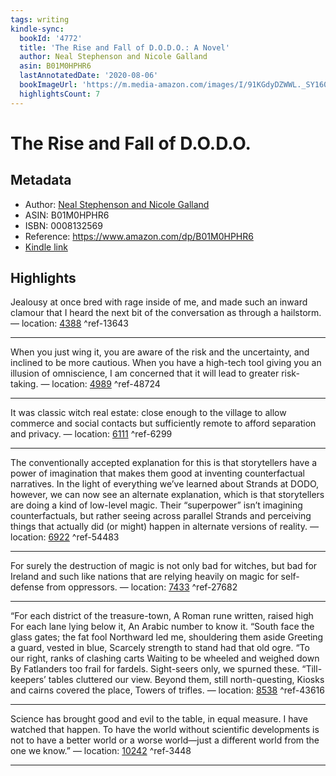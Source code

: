 ```yaml
---
tags: writing
kindle-sync:
  bookId: '4772'
  title: 'The Rise and Fall of D.O.D.O.: A Novel'
  author: Neal Stephenson and Nicole Galland
  asin: B01M0HPHR6
  lastAnnotatedDate: '2020-08-06'
  bookImageUrl: 'https://m.media-amazon.com/images/I/91KGdyDZWWL._SY160.jpg'
  highlightsCount: 7
---
```

# The Rise and Fall of D.O.D.O.
## Metadata
* Author: [Neal Stephenson and Nicole Galland](https://www.amazon.com/Neal-Stephenson/e/B000APS8L8/ref=dp_byline_cont_ebooks_1)
* ASIN: B01M0HPHR6
* ISBN: 0008132569
* Reference: https://www.amazon.com/dp/B01M0HPHR6
* [Kindle link](kindle://book?action=open&asin=B01M0HPHR6)

## Highlights
Jealousy at once bred with rage inside of me, and made such an inward clamour that I heard the next bit of the conversation as through a hailstorm. — location: [4388](kindle://book?action=open&asin=B01M0HPHR6&location=4388) ^ref-13643

---
When you just wing it, you are aware of the risk and the uncertainty, and inclined to be more cautious. When you have a high-tech tool giving you an illusion of omniscience, I am concerned that it will lead to greater risk-taking. — location: [4989](kindle://book?action=open&asin=B01M0HPHR6&location=4989) ^ref-48724

---
It was classic witch real estate: close enough to the village to allow commerce and social contacts but sufficiently remote to afford separation and privacy. — location: [6111](kindle://book?action=open&asin=B01M0HPHR6&location=6111) ^ref-6299

---
The conventionally accepted explanation for this is that storytellers have a power of imagination that makes them good at inventing counterfactual narratives. In the light of everything we’ve learned about Strands at DODO, however, we can now see an alternate explanation, which is that storytellers are doing a kind of low-level magic. Their “superpower” isn’t imagining counterfactuals, but rather seeing across parallel Strands and perceiving things that actually did (or might) happen in alternate versions of reality. — location: [6922](kindle://book?action=open&asin=B01M0HPHR6&location=6922) ^ref-54483

---
For surely the destruction of magic is not only bad for witches, but bad for Ireland and such like nations that are relying heavily on magic for self-defense from oppressors. — location: [7433](kindle://book?action=open&asin=B01M0HPHR6&location=7433) ^ref-27682

---
“For each district of the treasure-town, A Roman rune written, raised high For each lane lying below it, An Arabic number to know it. “South face the glass gates; the fat fool Northward led me, shouldering them aside Greeting a guard, vested in blue, Scarcely strength to stand had that old ogre. “To our right, ranks of clashing carts Waiting to be wheeled and weighed down By Fatlanders too frail for fardels. Sight-seers only, we spurned these. “Till-keepers’ tables cluttered our view. Beyond them, still north-questing, Kiosks and cairns covered the place, Towers of trifles. — location: [8538](kindle://book?action=open&asin=B01M0HPHR6&location=8538) ^ref-43616

---
Science has brought good and evil to the table, in equal measure. I have watched that happen. To have the world without scientific developments is not to have a better world or a worse world—just a different world from the one we know.” — location: [10242](kindle://book?action=open&asin=B01M0HPHR6&location=10242) ^ref-3448

---
